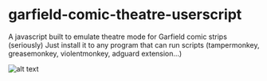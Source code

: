 # garfield-comic-theatre-userscript
A javascript built to emulate theatre mode for Garfield comic strips (seriously)
Just install it to any program that can run scripts (tampermonkey, greasemonkey, violentmonkey, adguard extension...)

![alt text](https://i.imgur.com/EHthUPJ.png)